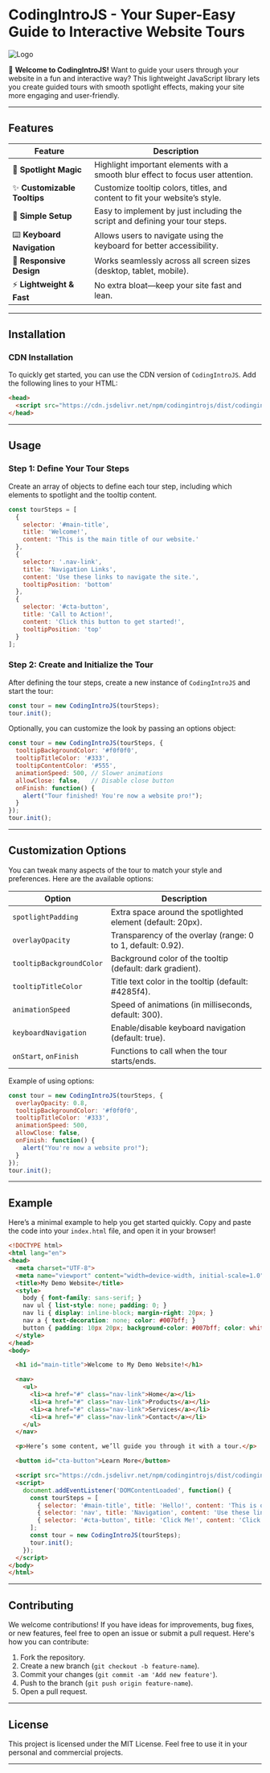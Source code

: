 # CodingIntroJS - Your Super-Easy Guide to Interactive Website Tours

![Logo](https://i.imgur.com/YtdMwBN.png)

👋 **Welcome to CodingIntroJS!** Want to guide your users through your website in a fun and interactive way? This lightweight JavaScript library lets you create guided tours with smooth spotlight effects, making your site more engaging and user-friendly.

---

## Features

| Feature               | Description                                                                 |
|-----------------------|-----------------------------------------------------------------------------|
| 🎯 **Spotlight Magic** | Highlight important elements with a smooth blur effect to focus user attention.|
| ✨ **Customizable Tooltips** | Customize tooltip colors, titles, and content to fit your website’s style.  |
| 🚀 **Simple Setup**    | Easy to implement by just including the script and defining your tour steps.|
| ⌨️ **Keyboard Navigation** | Allows users to navigate using the keyboard for better accessibility.      |
| 📱 **Responsive Design**  | Works seamlessly across all screen sizes (desktop, tablet, mobile).        |
| ⚡ **Lightweight & Fast** | No extra bloat—keep your site fast and lean.                                |

---

## Installation

### CDN Installation

To quickly get started, you can use the CDN version of `CodingIntroJS`. Add the following lines to your HTML:

```html
<head>
  <script src="https://cdn.jsdelivr.net/npm/codingintrojs/dist/codingintrojs.min.js"></script>
</head>
```

---

## Usage

### Step 1: Define Your Tour Steps

Create an array of objects to define each tour step, including which elements to spotlight and the tooltip content.

```javascript
const tourSteps = [
  {
    selector: '#main-title', 
    title: 'Welcome!', 
    content: 'This is the main title of our website.'
  },
  {
    selector: '.nav-link', 
    title: 'Navigation Links',
    content: 'Use these links to navigate the site.',
    tooltipPosition: 'bottom'
  },
  {
    selector: '#cta-button', 
    title: 'Call to Action!',
    content: 'Click this button to get started!',
    tooltipPosition: 'top'
  }
];
```

### Step 2: Create and Initialize the Tour

After defining the tour steps, create a new instance of `CodingIntroJS` and start the tour:

```javascript
const tour = new CodingIntroJS(tourSteps);
tour.init();
```

Optionally, you can customize the look by passing an options object:

```javascript
const tour = new CodingIntroJS(tourSteps, {
  tooltipBackgroundColor: '#f0f0f0',
  tooltipTitleColor: '#333',
  tooltipContentColor: '#555',
  animationSpeed: 500, // Slower animations
  allowClose: false,   // Disable close button
  onFinish: function() {
    alert("Tour finished! You're now a website pro!");
  }
});
tour.init();
```

---

## Customization Options

You can tweak many aspects of the tour to match your style and preferences. Here are the available options:

| Option                   | Description                                                                 |
|--------------------------|-----------------------------------------------------------------------------|
| `spotlightPadding`        | Extra space around the spotlighted element (default: 20px).                 |
| `overlayOpacity`          | Transparency of the overlay (range: 0 to 1, default: 0.92).                |
| `tooltipBackgroundColor`  | Background color of the tooltip (default: dark gradient).                   |
| `tooltipTitleColor`       | Title text color in the tooltip (default: #4285f4).                         |
| `animationSpeed`          | Speed of animations (in milliseconds, default: 300).                        |
| `keyboardNavigation`      | Enable/disable keyboard navigation (default: true).                         |
| `onStart`, `onFinish`     | Functions to call when the tour starts/ends.                               |

Example of using options:

```javascript
const tour = new CodingIntroJS(tourSteps, {
  overlayOpacity: 0.8,
  tooltipBackgroundColor: '#f0f0f0',
  tooltipTitleColor: '#333',
  animationSpeed: 500,
  allowClose: false,
  onFinish: function() {
    alert("You're now a website pro!");
  }
});
tour.init();
```

---

## Example

Here’s a minimal example to help you get started quickly. Copy and paste the code into your `index.html` file, and open it in your browser!

```html
<!DOCTYPE html>
<html lang="en">
<head>
  <meta charset="UTF-8">
  <meta name="viewport" content="width=device-width, initial-scale=1.0">
  <title>My Demo Website</title>
  <style>
    body { font-family: sans-serif; }
    nav ul { list-style: none; padding: 0; }
    nav li { display: inline-block; margin-right: 20px; }
    nav a { text-decoration: none; color: #007bff; }
    button { padding: 10px 20px; background-color: #007bff; color: white; border: none; border-radius: 5px; cursor: pointer; }
  </style>
</head>
<body>

  <h1 id="main-title">Welcome to My Demo Website!</h1>

  <nav>
    <ul>
      <li><a href="#" class="nav-link">Home</a></li>
      <li><a href="#" class="nav-link">Products</a></li>
      <li><a href="#" class="nav-link">Services</a></li>
      <li><a href="#" class="nav-link">Contact</a></li>
    </ul>
  </nav>

  <p>Here’s some content, we’ll guide you through it with a tour.</p>

  <button id="cta-button">Learn More</button>

  <script src="https://cdn.jsdelivr.net/npm/codingintrojs/dist/codingintrojs.min.js"></script>
  <script>
    document.addEventListener('DOMContentLoaded', function() {
      const tourSteps = [
        { selector: '#main-title', title: 'Hello!', content: 'This is our main title.' },
        { selector: 'nav', title: 'Navigation', content: 'Use these links to navigate the site.' },
        { selector: '#cta-button', title: 'Click Me!', content: 'Click this button to learn more!' }
      ];
      const tour = new CodingIntroJS(tourSteps);
      tour.init();
    });
  </script>
</body>
</html>
```

---

## Contributing

We welcome contributions! If you have ideas for improvements, bug fixes, or new features, feel free to open an issue or submit a pull request. Here's how you can contribute:

1. Fork the repository.
2. Create a new branch (`git checkout -b feature-name`).
3. Commit your changes (`git commit -am 'Add new feature'`).
4. Push to the branch (`git push origin feature-name`).
5. Open a pull request.

---

## License

This project is licensed under the MIT License. Feel free to use it in your personal and commercial projects.

---
